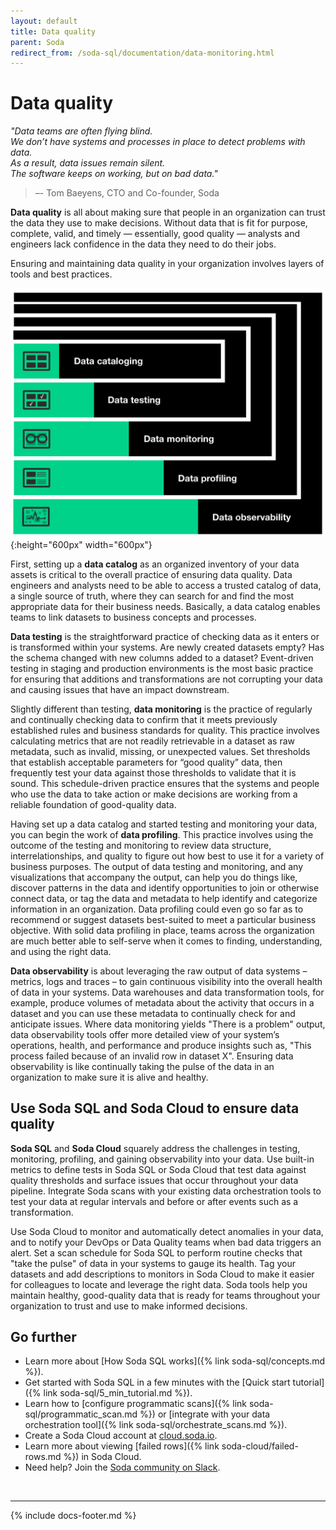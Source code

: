 ```yaml
---
layout: default
title: Data quality
parent: Soda
redirect_from: /soda-sql/documentation/data-monitoring.html
---
```


# Data quality 

*"Data teams are often flying blind. <br />We don’t have systems and processes in place to detect problems with data.  <br />As a result, data issues remain silent. <br />The software keeps on working, but on bad data."* <br />
 > –- Tom Baeyens, CTO and Co-founder, Soda

**Data quality** is all about making sure that people in an organization can trust the data they use to make decisions. Without data that is fit for purpose, complete, valid, and timely — essentially, good quality — analysts and engineers lack confidence in the data they need to do their jobs.

Ensuring and maintaining data quality in your organization involves layers of tools and best practices.

![data-quality](/assets/images/data-quality.png){:height="600px" width="600px"}

First, setting up a **data catalog** as an organized inventory of your data assets is critical to the overall practice of ensuring data quality. Data engineers and analysts need to be able to access a trusted catalog of data, a single source of truth, where they can search for and find the most appropriate data for their business needs. Basically, a data catalog enables teams to link datasets to business concepts and processes.

**Data testing** is the straightforward practice of checking data as it enters or is transformed within your systems. Are newly created datasets empty? Has the schema changed with new columns added to a dataset? Event-driven testing in staging and production environments is the most basic practice for ensuring that additions and transformations are not corrupting your data and causing issues that have an impact downstream.

Slightly different than testing, **data monitoring** is the practice of regularly and continually checking data to confirm that it meets previously established rules and business standards for quality. This practice involves calculating metrics that are not readily retrievable in a dataset as raw metadata, such as invalid, missing, or unexpected values. Set thresholds that establish acceptable parameters for “good quality” data, then frequently test your data against those thresholds to validate that it is sound. This schedule-driven practice ensures that the systems and people who use the data to take action or make decisions are working from a reliable foundation of good-quality data.

Having set up a data catalog and started testing and monitoring your data, you can begin the work of **data profiling**. This practice involves using the outcome of the testing and monitoring to review data structure, interrelationships, and quality to figure out how best to use it for a variety of business purposes. The output of data testing and monitoring, and any visualizations that accompany the output, can help you do things like, discover patterns in the data and identify opportunities to join or otherwise connect data, or tag the data and metadata to help identify and categorize information in an organization. Data profiling could even go so far as to recommend or suggest datasets best-suited to meet a particular business objective. With solid data profiling in place, teams across the organization are much better able to self-serve when it comes to finding, understanding, and using the right data.

**Data observability** is about leveraging the raw output of data systems – metrics, logs and traces – to gain continuous visibility into the overall health of data in your systems. Data warehouses and data transformation tools, for example, produce volumes of metadata about the activity that occurs in a dataset and you can use these metadata to continually check for and anticipate issues. Where data monitoring yields "There is a problem" output, data observability tools offer more detailed view of your system’s operations, health, and performance and produce insights such as, "This process failed because of an invalid row in dataset X". Ensuring data observability is like continually taking the pulse of the data in an organization to make sure it is alive and healthy.

## Use Soda SQL and Soda Cloud to ensure data quality

**Soda SQL** and **Soda Cloud** squarely address the challenges in testing, monitoring, profiling, and gaining observability into your data. Use built-in metrics to define tests in Soda SQL or Soda Cloud that test data against quality thresholds and surface issues that occur throughout your data pipeline. Integrate Soda scans with your existing data orchestration tools to test your data at regular intervals and before or after events such as a transformation.

Use Soda Cloud to monitor and automatically detect anomalies in your data, and to notify your DevOps or Data Quality teams when bad data triggers an alert. Set a scan schedule for Soda SQL to perform routine checks that "take the pulse" of data in your systems to gauge its health. Tag your datasets and add descriptions to monitors in Soda Cloud to make it easier for colleagues to locate and leverage the right data. Soda tools help you maintain healthy, good-quality data that is ready for teams throughout your organization to trust and use to make informed decisions.


## Go further

* Learn more about [How Soda SQL works]({% link soda-sql/concepts.md %}).
* Get started with Soda SQL in a few minutes with the [Quick start tutorial]({% link soda-sql/5_min_tutorial.md %}).
* Learn how to [configure programmatic scans]({% link soda-sql/programmatic_scan.md %}) or [integrate with your data orchestration tool]({% link soda-sql/orchestrate_scans.md %}).
* Create a Soda Cloud account at <a href="https://cloud.soda.io/signup" target="_blank"> cloud.soda.io</a>.
* Learn more about viewing [failed rows]({% link soda-cloud/failed-rows.md %}) in Soda Cloud.
* Need help? Join the <a href="http://community.soda.io/slack" target="_blank"> Soda community on Slack</a>.

<br />

---
{% include docs-footer.md %}
